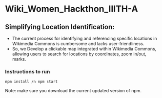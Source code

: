 # Wiki_Women_Hackthon_IIITH-A
## Simplifying Location Identification: 
- The current process for identifying and referencing specific locations in Wikimedia Commons is cumbersome and lacks user-friendliness.
- So, we Develop a clickable map integrated within Wikimedia Commons, allowing users to search for locations by coordinates, zoom in/out, marks.

### Instructions to run

	npm install /n npm start

 Note: make sure you download the current updated version of npm. 
